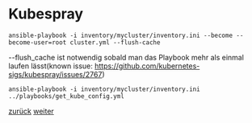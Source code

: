 Kubespray
===

```
ansible-playbook -i inventory/mycluster/inventory.ini --become --become-user=root cluster.yml --flush-cache
```

--flush_cache ist notwendig sobald man das Playbook mehr als einmal laufen lässt(known issue: https://github.com/kubernetes-sigs/kubespray/issues/2767)

```
ansible-playbook -i inventory/mycluster/inventory.ini ../playbooks/get_kube_config.yml
```

[zurück](https://github.com/JohnnyW74/DevOpsCon2019/blob/master/doc/04-terraform.md) [weiter](https://github.com/JohnnyW74/DevOpsCon2019/blob/master/doc/06-metallb.md)
